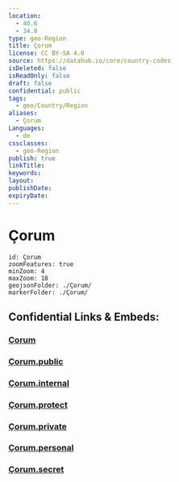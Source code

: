 ```yaml
---
location:
  - 40.6
  - 34.8
type: geo-Region
title: Çorum
license: CC BY-SA 4.0
source: https://datahub.io/core/country-codes
isDeleted: false
isReadOnly: false
draft: false
confidential: public
tags:
  - geo/Country/Region
aliases:
  - Çorum
Languages:
  - de
cssclasses:
  - geo-Region
publish: true
linkTitle:
keywords:
layout:
publishDate:
expiryDate:
---
```


# Çorum

```leaflet
id: Çorum
zoomFeatures: true 
minZoom: 4 
maxZoom: 18
geojsonFolder: ./Çorum/
markerFolder: ./Çorum/
```


## Confidential Links & Embeds: 

### [Çorum](/_Standards/Earth/Continent/Europe/Europe~East/Turkey/Provinces~Turkey/Çorum.md) 

### [Çorum.public](/_public/Earth/Continent/Europe/Europe~East/Turkey/Provinces~Turkey/Çorum.public.md) 

### [Çorum.internal](/_internal/Earth/Continent/Europe/Europe~East/Turkey/Provinces~Turkey/Çorum.internal.md) 

### [Çorum.protect](/_protect/Earth/Continent/Europe/Europe~East/Turkey/Provinces~Turkey/Çorum.protect.md) 

### [Çorum.private](/_private/Earth/Continent/Europe/Europe~East/Turkey/Provinces~Turkey/Çorum.private.md) 

### [Çorum.personal](/_personal/Earth/Continent/Europe/Europe~East/Turkey/Provinces~Turkey/Çorum.personal.md) 

### [Çorum.secret](/_secret/Earth/Continent/Europe/Europe~East/Turkey/Provinces~Turkey/Çorum.secret.md)

